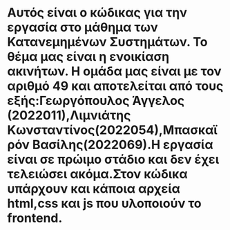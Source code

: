 # Αυτός είναι ο κώδικας για την εργασία στο μάθημα των Κατανεμημένων Συστημάτων. Το θέμα μας είναι η ενοικίαση ακινήτων. Η ομάδα μας είναι με τον αριθμό 49 και αποτελείται από τους εξής:Γεωργόπουλος Άγγελος (2022011),Λιμνιάτης Κωνσταντίνος(2022054),Μπασκαϊρόν Βασίλης(2022069).Η εργασία είναι σε πρώιμο στάδιο και δεν έχει τελειώσει ακόμα.Στον κώδικα υπάρχουν και κάποια αρχεία html,css και js που υλοποιούν το frontend.
